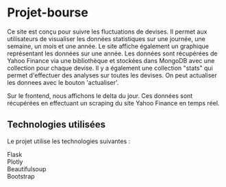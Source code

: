 # Projet-bourse
Ce site est conçu pour suivre les fluctuations de devises. Il permet aux utilisateurs de visualiser les données statistiques sur une journée, une semaine, un mois et une année. Le site affiche également un graphique représentant les données sur une année. Les données sont récupérées de Yahoo Finance via une bibliothèque et stockées dans MongoDB avec une collection pour chaque devise. Il y a également une collection "stats" qui permet d'effectuer des analyses sur toutes les devises. On peut actualiser les donnees avec le bouton 'actualiser'.

Sur le frontend, nous affichons le delta du jour. Ces données sont récupérées en effectuant un scraping du site Yahoo Finance en temps réel.

## Technologies utilisées
Le projet utilise les technologies suivantes :

Flask\
Plotly\
Beautifulsoup\
Bootstrap
